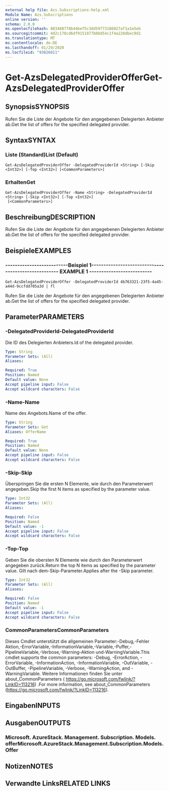 ```yaml
---
external help file: Azs.Subscriptions-help.xml
Module Name: Azs.Subscriptions
online version: ''
schema: 2.0.0
ms.openlocfilehash: 8034887f8b44bef5c3dd59f73186027af1a1e5eb
ms.sourcegitcommit: 4d2c178cd6df9151877b08d54c1f4a228dbec9d1
ms.translationtype: MT
ms.contentlocale: de-DE
ms.lasthandoff: 01/29/2020
ms.locfileid: "93826811"
---
```

# <span data-ttu-id="899cc-101">Get-AzsDelegatedProviderOffer</span><span class="sxs-lookup"><span data-stu-id="899cc-101">Get-AzsDelegatedProviderOffer</span></span>

## <span data-ttu-id="899cc-102">Synopsis</span><span class="sxs-lookup"><span data-stu-id="899cc-102">SYNOPSIS</span></span>
<span data-ttu-id="899cc-103">Rufen Sie die Liste der Angebote für den angegebenen Delegierten Anbieter ab.</span><span class="sxs-lookup"><span data-stu-id="899cc-103">Get the list of offers for the specified delegated provider.</span></span>

## <span data-ttu-id="899cc-104">Syntax</span><span class="sxs-lookup"><span data-stu-id="899cc-104">SYNTAX</span></span>

### <span data-ttu-id="899cc-105">Liste (Standard)</span><span class="sxs-lookup"><span data-stu-id="899cc-105">List (Default)</span></span>
```
Get-AzsDelegatedProviderOffer -DelegatedProviderId <String> [-Skip <Int32>] [-Top <Int32>] [<CommonParameters>]
```

### <span data-ttu-id="899cc-106">Erhalten</span><span class="sxs-lookup"><span data-stu-id="899cc-106">Get</span></span>
```
Get-AzsDelegatedProviderOffer -Name <String> -DelegatedProviderId <String> [-Skip <Int32>] [-Top <Int32>]
 [<CommonParameters>]
```

## <span data-ttu-id="899cc-107">Beschreibung</span><span class="sxs-lookup"><span data-stu-id="899cc-107">DESCRIPTION</span></span>
<span data-ttu-id="899cc-108">Rufen Sie die Liste der Angebote für den angegebenen Delegierten Anbieter ab.</span><span class="sxs-lookup"><span data-stu-id="899cc-108">Get the list of offers for the specified delegated provider.</span></span>

## <span data-ttu-id="899cc-109">Beispiele</span><span class="sxs-lookup"><span data-stu-id="899cc-109">EXAMPLES</span></span>

### <span data-ttu-id="899cc-110">--------------------------Beispiel 1--------------------------</span><span class="sxs-lookup"><span data-stu-id="899cc-110">-------------------------- EXAMPLE 1 --------------------------</span></span>
```
Get-AzsDelegatedProviderOffer -DelegatedProviderId 4b763321-23f5-4a45-a44d-9ccfdd705a3d | fl
```

<span data-ttu-id="899cc-111">Rufen Sie die Liste der Angebote für den angegebenen Delegierten Anbieter ab.</span><span class="sxs-lookup"><span data-stu-id="899cc-111">Get the list of offers for the specified delegated provider.</span></span>

## <span data-ttu-id="899cc-112">Parameter</span><span class="sxs-lookup"><span data-stu-id="899cc-112">PARAMETERS</span></span>

### <span data-ttu-id="899cc-113">-DelegatedProviderId</span><span class="sxs-lookup"><span data-stu-id="899cc-113">-DelegatedProviderId</span></span>
<span data-ttu-id="899cc-114">Die ID des Delegierten Anbieters.</span><span class="sxs-lookup"><span data-stu-id="899cc-114">Id of the delegated provider.</span></span>

```yaml
Type: String
Parameter Sets: (All)
Aliases: 

Required: True
Position: Named
Default value: None
Accept pipeline input: False
Accept wildcard characters: False
```

### <span data-ttu-id="899cc-115">-Name</span><span class="sxs-lookup"><span data-stu-id="899cc-115">-Name</span></span>
<span data-ttu-id="899cc-116">Name des Angebots.</span><span class="sxs-lookup"><span data-stu-id="899cc-116">Name of the offer.</span></span>

```yaml
Type: String
Parameter Sets: Get
Aliases: OfferName

Required: True
Position: Named
Default value: None
Accept pipeline input: False
Accept wildcard characters: False
```

### <span data-ttu-id="899cc-117">-Skip</span><span class="sxs-lookup"><span data-stu-id="899cc-117">-Skip</span></span>
<span data-ttu-id="899cc-118">Überspringen Sie die ersten N Elemente, wie durch den Parameterwert angegeben.</span><span class="sxs-lookup"><span data-stu-id="899cc-118">Skip the first N items as specified by the parameter value.</span></span>

```yaml
Type: Int32
Parameter Sets: (All)
Aliases: 

Required: False
Position: Named
Default value: -1
Accept pipeline input: False
Accept wildcard characters: False
```

### <span data-ttu-id="899cc-119">-Top</span><span class="sxs-lookup"><span data-stu-id="899cc-119">-Top</span></span>
<span data-ttu-id="899cc-120">Geben Sie die obersten N Elemente wie durch den Parameterwert angegeben zurück.</span><span class="sxs-lookup"><span data-stu-id="899cc-120">Return the top N items as specified by the parameter value.</span></span>
<span data-ttu-id="899cc-121">Gilt nach dem-Skip-Parameter.</span><span class="sxs-lookup"><span data-stu-id="899cc-121">Applies after the -Skip parameter.</span></span>

```yaml
Type: Int32
Parameter Sets: (All)
Aliases: 

Required: False
Position: Named
Default value: -1
Accept pipeline input: False
Accept wildcard characters: False
```

### <span data-ttu-id="899cc-122">CommonParameters</span><span class="sxs-lookup"><span data-stu-id="899cc-122">CommonParameters</span></span>
<span data-ttu-id="899cc-123">Dieses Cmdlet unterstützt die allgemeinen Parameter:-Debug,-Fehler Aktion,-ErrorVariable,-InformationVariable,-Variable,-Puffer,-PipelineVariable,-Verbose,-Warning-Aktion und-WarningVariable.</span><span class="sxs-lookup"><span data-stu-id="899cc-123">This cmdlet supports the common parameters: -Debug, -ErrorAction, -ErrorVariable, -InformationAction, -InformationVariable, -OutVariable, -OutBuffer, -PipelineVariable, -Verbose, -WarningAction, and -WarningVariable.</span></span> <span data-ttu-id="899cc-124">Weitere Informationen finden Sie unter about_CommonParameters ( https://go.microsoft.com/fwlink/?LinkID=113216) .</span><span class="sxs-lookup"><span data-stu-id="899cc-124">For more information, see about_CommonParameters (https://go.microsoft.com/fwlink/?LinkID=113216).</span></span>

## <span data-ttu-id="899cc-125">Eingaben</span><span class="sxs-lookup"><span data-stu-id="899cc-125">INPUTS</span></span>

## <span data-ttu-id="899cc-126">Ausgaben</span><span class="sxs-lookup"><span data-stu-id="899cc-126">OUTPUTS</span></span>

### <span data-ttu-id="899cc-127">Microsoft. AzureStack. Management. Subscription. Models. offer</span><span class="sxs-lookup"><span data-stu-id="899cc-127">Microsoft.AzureStack.Management.Subscription.Models.Offer</span></span>

## <span data-ttu-id="899cc-128">Notizen</span><span class="sxs-lookup"><span data-stu-id="899cc-128">NOTES</span></span>

## <span data-ttu-id="899cc-129">Verwandte Links</span><span class="sxs-lookup"><span data-stu-id="899cc-129">RELATED LINKS</span></span>

